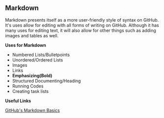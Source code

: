 ## Markdown

Markdown presents itself as a more user-friendly style of syntax on GitHub. It's uses allow for editing with all forms of writing on GitHub. 
Although it has many uses for editing text, it will also allow for other things such as adding images and tables as well.


**Uses for Markdown**
* Numbered Lists/Bulletpoints
* Unordered/Ordered Lists
* Images
* Links
* **Emphasizing(Bold)**
* Structured Documenting/Heading
* Running Codes
* Creating task lists

**Useful Links**

[GitHub's Markdown Basics](https://docs.github.com/en/github/writing-on-github/getting-started-with-writing-and-formatting-on-github/basic-writing-and-formatting-syntax#links)


